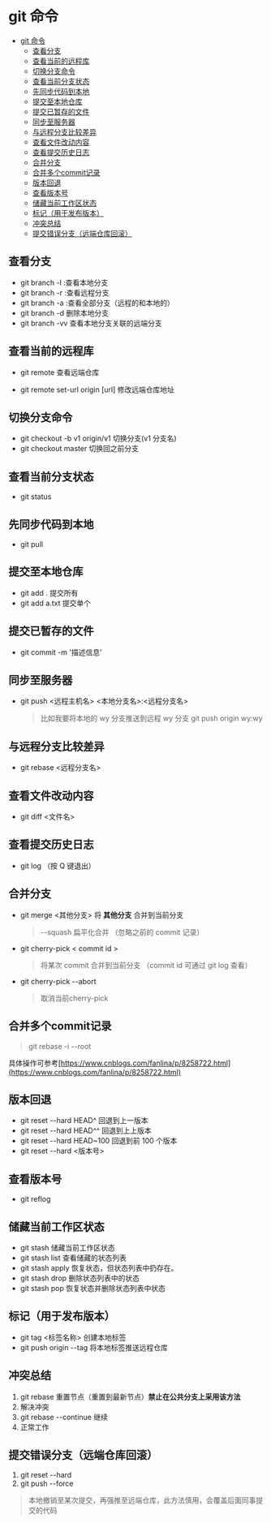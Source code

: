 # git 命令
<!-- TOC -->

- [git 命令](#git-命令)
  - [查看分支](#查看分支)
  - [查看当前的远程库](#查看当前的远程库)
  - [切换分支命令](#切换分支命令)
  - [查看当前分支状态](#查看当前分支状态)
  - [先同步代码到本地](#先同步代码到本地)
  - [提交至本地仓库](#提交至本地仓库)
  - [提交已暂存的文件](#提交已暂存的文件)
  - [同步至服务器](#同步至服务器)
  - [与远程分支比较差异](#与远程分支比较差异)
  - [查看文件改动内容](#查看文件改动内容)
  - [查看提交历史日志](#查看提交历史日志)
  - [合并分支](#合并分支)
  - [合并多个commit记录](#合并多个commit记录)
  - [版本回退](#版本回退)
  - [查看版本号](#查看版本号)
  - [储藏当前工作区状态](#储藏当前工作区状态)
  - [标记（用于发布版本）](#标记用于发布版本)
  - [冲突总结](#冲突总结)
  - [提交错误分支（远端仓库回滚）](#提交错误分支远端仓库回滚)

<!-- /TOC -->
## 查看分支

- git branch -l :查看本地分支
- git branch -r :查看远程分支
- git branch -a :查看全部分支（远程的和本地的）
- git branch -d <BranchName> 删除本地分支
- git branch -vv 查看本地分支关联的远端分支

## 查看当前的远程库

- git remote 查看远端仓库

- git remote set-url origin [url] 修改远端仓库地址

## 切换分支命令

- git checkout -b v1 origin/v1 切换分支(v1 分支名)
- git checkout master 切换回之前分支

## 查看当前分支状态

- git status

## 先同步代码到本地

- git pull

## 提交至本地仓库

- git add . 提交所有
- git add a.txt 提交单个

## 提交已暂存的文件

- git commit -m '描述信息'

## 同步至服务器

- git push <远程主机名> <本地分支名>:<远程分支名>
  > 比如我要将本地的 wy 分支推送到远程 wy 分支
  > git push origin wy:wy

## 与远程分支比较差异

- git rebase <远程分支名>

## 查看文件改动内容

- git diff <文件名>

## 查看提交历史日志

- git log （按 Q 键退出）

## 合并分支

- git merge <其他分支> 将 **其他分支** 合并到当前分支
  > --squash 扁平化合并 （忽略之前的 commit 记录）
- git cherry-pick < commit id >
  > 将某次 commit 合并到当前分支 （commit id 可通过 git log 查看）
- git cherry-pick --abort 
  > 取消当前cherry-pick

## 合并多个commit记录
> git rebase -i --root <commitId>

具体操作可参考[https://www.cnblogs.com/fanlina/p/8258722.html](https://www.cnblogs.com/fanlina/p/8258722.html)

## 版本回退

- git reset --hard HEAD^ 回退到上一版本
- git reset --hard HEAD^^ 回退到上上版本
- git reset --hard HEAD~100 回退到前 100 个版本
- git reset --hard <版本号>

## 查看版本号

- git reflog

## 储藏当前工作区状态

- git stash 储藏当前工作区状态
- git stash list 查看储藏的状态列表
- git stash apply 恢复状态，但状态列表中扔存在。
- git stash drop 删除状态列表中的状态
- git stash pop 恢复状态并删除状态列表中状态

## 标记（用于发布版本）

- git tag <标签名称>    创建本地标签
- git push origin --tag  将本地标签推送远程仓库

## 冲突总结

1. git rebase 重置节点（重置到最新节点）**禁止在公共分支上采用该方法**
2. 解决冲突
3. git rebase --continue 继续
4. 正常工作

## 提交错误分支（远端仓库回滚）

1. git reset --hard <commit-id>
2. git push --force

> 本地撤销至某次提交，再强推至远端仓库，此方法慎用，会覆盖后面同事提交的代码
